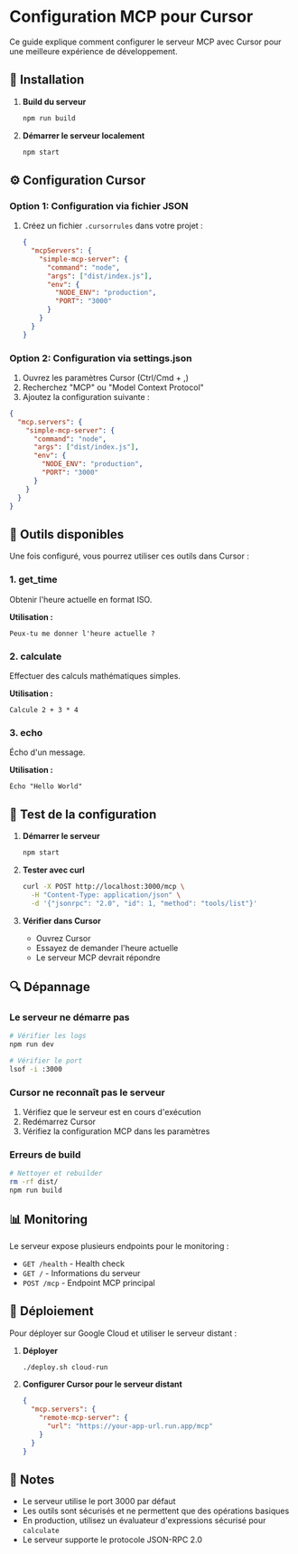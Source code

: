 # Configuration MCP pour Cursor

Ce guide explique comment configurer le serveur MCP avec Cursor pour une meilleure expérience de développement.

## 🚀 Installation

1. **Build du serveur**
   ```bash
   npm run build
   ```

2. **Démarrer le serveur localement**
   ```bash
   npm start
   ```

## ⚙️ Configuration Cursor

### Option 1: Configuration via fichier JSON

1. Créez un fichier `.cursorrules` dans votre projet :
   ```json
   {
     "mcpServers": {
       "simple-mcp-server": {
         "command": "node",
         "args": ["dist/index.js"],
         "env": {
           "NODE_ENV": "production",
           "PORT": "3000"
         }
       }
     }
   }
   ```

### Option 2: Configuration via settings.json

1. Ouvrez les paramètres Cursor (Ctrl/Cmd + ,)
2. Recherchez "MCP" ou "Model Context Protocol"
3. Ajoutez la configuration suivante :

```json
{
  "mcp.servers": {
    "simple-mcp-server": {
      "command": "node",
      "args": ["dist/index.js"],
      "env": {
        "NODE_ENV": "production",
        "PORT": "3000"
      }
    }
  }
}
```

## 🔧 Outils disponibles

Une fois configuré, vous pourrez utiliser ces outils dans Cursor :

### 1. get_time
Obtenir l'heure actuelle en format ISO.

**Utilisation :**
```
Peux-tu me donner l'heure actuelle ?
```

### 2. calculate
Effectuer des calculs mathématiques simples.

**Utilisation :**
```
Calcule 2 + 3 * 4
```

### 3. echo
Écho d'un message.

**Utilisation :**
```
Écho "Hello World"
```

## 🧪 Test de la configuration

1. **Démarrer le serveur**
   ```bash
   npm start
   ```

2. **Tester avec curl**
   ```bash
   curl -X POST http://localhost:3000/mcp \
     -H "Content-Type: application/json" \
     -d '{"jsonrpc": "2.0", "id": 1, "method": "tools/list"}'
   ```

3. **Vérifier dans Cursor**
   - Ouvrez Cursor
   - Essayez de demander l'heure actuelle
   - Le serveur MCP devrait répondre

## 🔍 Dépannage

### Le serveur ne démarre pas
```bash
# Vérifier les logs
npm run dev

# Vérifier le port
lsof -i :3000
```

### Cursor ne reconnaît pas le serveur
1. Vérifiez que le serveur est en cours d'exécution
2. Redémarrez Cursor
3. Vérifiez la configuration MCP dans les paramètres

### Erreurs de build
```bash
# Nettoyer et rebuilder
rm -rf dist/
npm run build
```

## 📊 Monitoring

Le serveur expose plusieurs endpoints pour le monitoring :

- `GET /health` - Health check
- `GET /` - Informations du serveur
- `POST /mcp` - Endpoint MCP principal

## 🚀 Déploiement

Pour déployer sur Google Cloud et utiliser le serveur distant :

1. **Déployer**
   ```bash
   ./deploy.sh cloud-run
   ```

2. **Configurer Cursor pour le serveur distant**
   ```json
   {
     "mcp.servers": {
       "remote-mcp-server": {
         "url": "https://your-app-url.run.app/mcp"
       }
     }
   }
   ```

## 📝 Notes

- Le serveur utilise le port 3000 par défaut
- Les outils sont sécurisés et ne permettent que des opérations basiques
- En production, utilisez un évaluateur d'expressions sécurisé pour `calculate`
- Le serveur supporte le protocole JSON-RPC 2.0 
